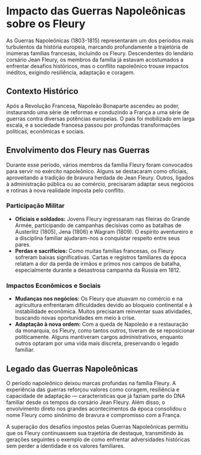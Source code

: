 # Impacto das Guerras Napoleônicas sobre os Fleury

As Guerras Napoleônicas (1803-1815) representaram um dos períodos mais turbulentos da história europeia, marcando profundamente a trajetória de inúmeras famílias francesas, incluindo os Fleury. Descendentes do lendário corsário Jean Fleury, os membros da família já estavam acostumados a enfrentar desafios históricos, mas o conflito napoleônico trouxe impactos inéditos, exigindo resiliência, adaptação e coragem.

## Contexto Histórico

Após a Revolução Francesa, Napoleão Bonaparte ascendeu ao poder, instaurando uma série de reformas e conduzindo a França a uma série de guerras contra diversas potências europeias. O país foi mobilizado em larga escala, e a sociedade francesa passou por profundas transformações políticas, econômicas e sociais.

## Envolvimento dos Fleury nas Guerras

Durante esse período, vários membros da família Fleury foram convocados para servir no exército napoleônico. Alguns se destacaram como oficiais, aproveitando a tradição de bravura herdada de Jean Fleury. Outros, ligados à administração pública ou ao comércio, precisaram adaptar seus negócios e rotinas à nova realidade imposta pelo conflito.

### Participação Militar

- **Oficiais e soldados:** Jovens Fleury ingressaram nas fileiras do Grande Armée, participando de campanhas decisivas como as batalhas de Austerlitz (1805), Jena (1806) e Wagram (1809). O espírito aventureiro e a disciplina familiar ajudaram-nos a conquistar respeito entre seus pares.
- **Perdas e sacrifícios:** Como muitas famílias francesas, os Fleury sofreram baixas significativas. Cartas e registros familiares da época relatam a dor da perda de irmãos e primos nos campos de batalha, especialmente durante a desastrosa campanha da Rússia em 1812.

### Impactos Econômicos e Sociais

- **Mudanças nos negócios:** Os Fleury que atuavam no comércio e na agricultura enfrentaram dificuldades devido ao bloqueio continental e à instabilidade econômica. Muitos precisaram reinventar suas atividades, buscando novas oportunidades em meio à crise.
- **Adaptação à nova ordem:** Com a queda de Napoleão e a restauração da monarquia, os Fleury, como tantos outros, tiveram de se reposicionar politicamente. Alguns mantiveram cargos administrativos, enquanto outros optaram por uma vida mais discreta, preservando o legado familiar.

## Legado das Guerras Napoleônicas

O período napoleônico deixou marcas profundas na família Fleury. A experiência das guerras reforçou valores como coragem, resiliência e capacidade de adaptação — características que já faziam parte do DNA familiar desde os tempos do corsário Jean Fleury. Além disso, o envolvimento direto nos grandes acontecimentos da época consolidou o nome Fleury como sinônimo de bravura e compromisso com a França.

A superação dos desafios impostos pelas Guerras Napoleônicas permitiu que os Fleury continuassem sua trajetória de destaque, transmitindo às gerações seguintes o exemplo de como enfrentar adversidades históricas sem perder a identidade e os valores familiares.